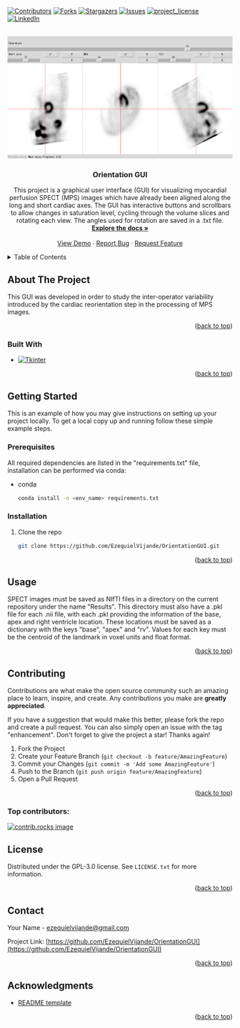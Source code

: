 <!-- Improved compatibility of back to top link: See: https://github.com/othneildrew/Best-README-Template/pull/73 -->
<a id="readme-top"></a>
<!--
*** Thanks for checking out the Best-README-Template. If you have a suggestion
*** that would make this better, please fork the repo and create a pull request
*** or simply open an issue with the tag "enhancement".
*** Don't forget to give the project a star!
*** Thanks again! Now go create something AMAZING! :D
-->



<!-- PROJECT SHIELDS -->
<!--
*** I'm using markdown "reference style" links for readability.
*** Reference links are enclosed in brackets [ ] instead of parentheses ( ).
*** See the bottom of this document for the declaration of the reference variables
*** for contributors-url, forks-url, etc. This is an optional, concise syntax you may use.
*** https://www.markdownguide.org/basic-syntax/#reference-style-links
-->
[![Contributors][contributors-shield]][contributors-url]
[![Forks][forks-shield]][forks-url]
[![Stargazers][stars-shield]][stars-url]
[![Issues][issues-shield]][issues-url]
[![project_license][license-shield]][license-url]
[![LinkedIn][linkedin-shield]][linkedin-url]



<!-- PROJECT LOGO -->
<br />
<div align="center">
  <a href="https://github.com/EzequielVijande/OrientationGUI">
    <img src="images/gui_image.png" alt="Logo" width="604" height="274">
  </a>

<h3 align="center">Orientation GUI</h3>

  <p align="center">
    This project is a graphical user interface (GUI) for visualizing myocardial perfusion SPECT (MPS) images which have already been aligned along the long and short cardiac axes. The GUI has interactive buttons and scrollbars to allow changes in saturation level, cycling through the volume slices and rotating each view. The angles used for rotation are saved in a .txt file. 
    <br />
    <a href="https://github.com/EzequielVijande/OrientationGUI"><strong>Explore the docs »</strong></a>
    <br />
    <br />
    <a href="https://github.com/EzequielVijande/OrientationGUI">View Demo</a>
    &middot;
    <a href="https://github.com/EzequielVijande/OrientationGUI/issues/new?labels=bug&template=bug-report---.md">Report Bug</a>
    &middot;
    <a href="https://github.com/EzequielVijande/OrientationGUI/issues/new?labels=enhancement&template=feature-request---.md">Request Feature</a>
  </p>
</div>



<!-- TABLE OF CONTENTS -->
<details>
  <summary>Table of Contents</summary>
  <ol>
    <li>
      <a href="#about-the-project">About The Project</a>
      <ul>
        <li><a href="#built-with">Built With</a></li>
      </ul>
    </li>
    <li>
      <a href="#getting-started">Getting Started</a>
      <ul>
        <li><a href="#prerequisites">Prerequisites</a></li>
        <li><a href="#installation">Installation</a></li>
      </ul>
    </li>
    <li><a href="#usage">Usage</a></li>
    <li><a href="#roadmap">Roadmap</a></li>
    <li><a href="#contributing">Contributing</a></li>
    <li><a href="#license">License</a></li>
    <li><a href="#contact">Contact</a></li>
    <li><a href="#acknowledgments">Acknowledgments</a></li>
  </ol>
</details>



<!-- ABOUT THE PROJECT -->
## About The Project

This GUI was developed in order to study the inter-operator variability introduced by the cardiac reorientation step in the processing of MPS images.

<p align="right">(<a href="#readme-top">back to top</a>)</p>



### Built With

* [![Tkinter][Tkinter.py]][Tkinter-url]

<p align="right">(<a href="#readme-top">back to top</a>)</p>



<!-- GETTING STARTED -->
## Getting Started

This is an example of how you may give instructions on setting up your project locally.
To get a local copy up and running follow these simple example steps.

### Prerequisites

All required dependencies are listed in the "requirements.txt" file, installation can be performed via conda:
* conda
  ```sh
  conda install -n <env_name> requirements.txt
  ```

### Installation

1. Clone the repo
   ```sh
   git clone https://github.com/EzequielVijande/OrientationGUI.git
   ```

<p align="right">(<a href="#readme-top">back to top</a>)</p>



<!-- USAGE EXAMPLES -->
## Usage
SPECT images must be saved as NIfTI files in a directory on the current repository under the name "Results". This directory must also have a .pkl file for each .nii file, with each .pkl providing the information of the base, apex and right ventricle location. These locations must be saved as a dictionary with the keys "base", "apex" and "rv". Values for each key must be the centroid of the landmark in voxel units and float format.


<p align="right">(<a href="#readme-top">back to top</a>)</p>




<!-- CONTRIBUTING -->
## Contributing

Contributions are what make the open source community such an amazing place to learn, inspire, and create. Any contributions you make are **greatly appreciated**.

If you have a suggestion that would make this better, please fork the repo and create a pull request. You can also simply open an issue with the tag "enhancement".
Don't forget to give the project a star! Thanks again!

1. Fork the Project
2. Create your Feature Branch (`git checkout -b feature/AmazingFeature`)
3. Commit your Changes (`git commit -m 'Add some AmazingFeature'`)
4. Push to the Branch (`git push origin feature/AmazingFeature`)
5. Open a Pull Request

<p align="right">(<a href="#readme-top">back to top</a>)</p>

### Top contributors:

<a href="https://github.com/EzequielVijande/OrientationGUI/graphs/contributors">
  <img src="https://contrib.rocks/image?repo=EzequielVijande/OrientationGUI" alt="contrib.rocks image" />
</a>



<!-- LICENSE -->
## License

Distributed under the GPL-3.0 license. See `LICENSE.txt` for more information.

<p align="right">(<a href="#readme-top">back to top</a>)</p>



<!-- CONTACT -->
## Contact

Your Name -  ezequielvijande@gmail.com

Project Link: [https://github.com/EzequielVijande/OrientationGUI](https://github.com/EzequielVijande/OrientationGUI)

<p align="right">(<a href="#readme-top">back to top</a>)</p>



<!-- ACKNOWLEDGMENTS -->
## Acknowledgments

* [README template](https://github.com/othneildrew/Best-README-Template/tree/main?tab=readme-ov-file)

<p align="right">(<a href="#readme-top">back to top</a>)</p>



<!-- MARKDOWN LINKS & IMAGES -->
<!-- https://www.markdownguide.org/basic-syntax/#reference-style-links -->
[contributors-shield]: https://img.shields.io/github/contributors/EzequielVijande/OrientationGUI.svg?style=for-the-badge
[contributors-url]: https://github.com/EzequielVijande/OrientationGUI/graphs/contributors
[forks-shield]: https://img.shields.io/github/forks/EzequielVijande/OrientationGUI.svg?style=for-the-badge
[forks-url]: https://github.com/EzequielVijande/OrientationGUI/network/members
[stars-shield]: https://img.shields.io/github/stars/EzequielVijande/OrientationGUI.svg?style=for-the-badge
[stars-url]: https://github.com/EzequielVijande/OrientationGUI/stargazers
[issues-shield]: https://img.shields.io/github/issues/EzequielVijande/OrientationGUI.svg?style=for-the-badge
[issues-url]: https://github.com/EzequielVijande/OrientationGUI/issues
[license-shield]: https://img.shields.io/github/license/EzequielVijande/OrientationGUI.svg?style=for-the-badge
[license-url]: https://github.com/EzequielVijande/OrientationGUI/blob/master/LICENSE.txt
[linkedin-shield]: https://img.shields.io/badge/-LinkedIn-black.svg?style=for-the-badge&logo=linkedin&colorB=555
[linkedin-url]: https://linkedin.com/in/ezequiel-vijande
[product-screenshot]: images/screenshot.png
[Tkinter.py]: https://img.shields.io/badge/python-3670A0?style=for-the-badge&logo=python&logoColor=ffdd54
[Tkinter-url]: https://docs.python.org/3/library/tkinter.html
